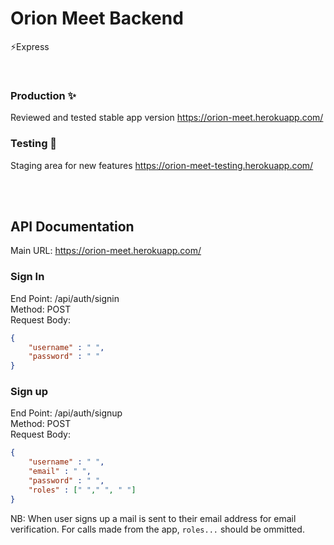 # Orion Meet Backend
⚡Express

<br>

### Production ✨
Reviewed and tested stable app version
https://orion-meet.herokuapp.com/

### Testing 💫
Staging area for new features
https://orion-meet-testing.herokuapp.com/

<br><br>

## API Documentation
Main URL: https://orion-meet.herokuapp.com/

### Sign In
End Point: /api/auth/signin <br>
Method: POST <br>
Request Body:<br>
```json 
{
    "username" : " ",
    "password" : " "
}
```

### Sign up
End Point: /api/auth/signup <br>
Method: POST <br>
Request Body: <br>
```json
{
    "username" : " ",
    "email" : " ",
    "password" : " ",
    "roles" : [" "," ", " "]
}
```
NB: When user signs up a mail is sent to their email address for email verification. For calls made from the app, ```roles...``` should be ommitted.

### 
